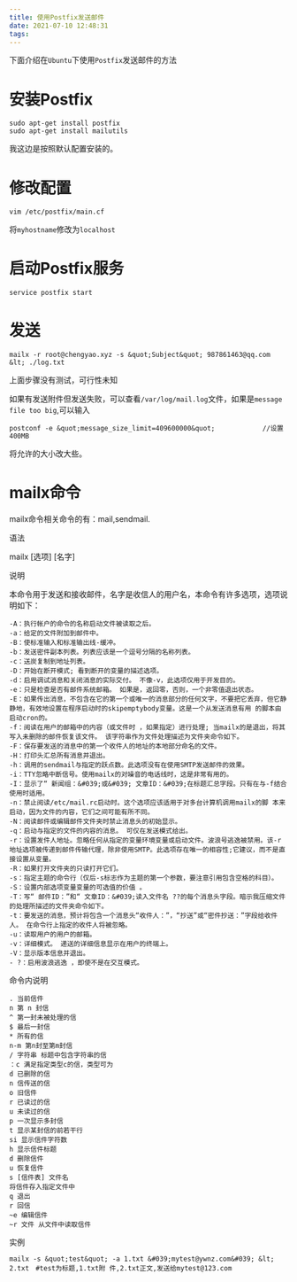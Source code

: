 ```yaml
---
title: 使用Postfix发送邮件
date: 2021-07-10 12:48:31
tags:
---
```


下面介绍在`Ubuntu`下使用`Postfix`发送邮件的方法
# 安装Postfix
```
sudo apt-get install postfix 
sudo apt-get install mailutils
```

我这边是按照默认配置安装的。

# 修改配置
```shell
vim /etc/postfix/main.cf
```

将`myhostname`修改为`localhost`

# 启动Postfix服务
```
service postfix start
```

# 发送
```shell
mailx -r root@chengyao.xyz -s &quot;Subject&quot; 987861463@qq.com &lt; ./log.txt
```

上面步骤没有测试，可行性未知


如果有发送附件但发送失败，可以查看`/var/log/mail.log`文件，如果是`message file too big`,可以输入
```shell
postconf -e &quot;message_size_limit=409600000&quot;            //设置400MB
```
将允许的大小改大些。


# mailx命令

mailx命令相关命令的有：mail,sendmail.

语法

mailx [选项] [名字]

说明

本命令用于发送和接收邮件，名字是收信人的用户名，本命令有许多选项，选项说明如下：
```
-A：执行帐户的命令的名称启动文件被读取之后。
-a：给定的文件附加到邮件中。
-B：使标准输入和标准输出线-缓冲。
-b：发送密件副本列表。列表应该是一个逗号分隔的名称列表。
-c：送炭复制到地址列表。
-D：开始在断开模式; 看到断开的变量的描述选项。
-d：启用调试消息和关闭消息的实际交付。 不像-v，此选项仅用于开发目的。
-e：只是检查是否有邮件系统邮箱。 如果是，返回零，否则，一个非零值退出状态。
-E：如果传出消息，不包含在它的第一个或唯一的消息部分的任何文字，不要把它丢弃，但它静静地，有效地设置在程序启动时的skipemptybody变量。这是一个从发送消息有用 的脚本由启动cron的。
-f：阅读在用户的邮箱中的内容（或文件时 ，如果指定）进行处理; 当mailx的是退出，将其写入未删除的邮件恢复该文件。 该字符串作为文件处理描述为文件夹命令如下。
-F：保存要发送的消息中的第一个收件人的地址的本地部分命名的文件。
-H：打印头汇总所有消息并退出。
-h：调用的sendmail与指定的跃点数。此选项没有在使用SMTP发送邮件的效果。
-i：TTY忽略中断信号。使用mailx的对噪音的电话线时，这是非常有用的。
-I：显示了“ 新闻组：&#039;或&#039; 文章ID：&#039;在标题汇总字段。只有在与-f结合使用时适用。
-n：禁止阅读/etc/mail.rc启动时。这个选项应该适用于对多台计算机调用mailx的脚 本来启动，因为文件的内容，它们之间可能有所不同。
-N：阅读邮件或编辑邮件文件夹时禁止消息头的初始显示。
-q：启动与指定的文件的内容的消息。 可仅在发送模式给出。
-r：设置发件人地址。忽略任何从指定的变量环境变量或启动文件。波浪号逃逸被禁用。该-r地址选项被传递到邮件传输代理，除非使用SMTP。此选项存在唯一的相容性;它建议，而不是直接设置从变量。
-R：如果打开文件夹的只读打开它们。
-s：指定主题的命令行（仅后-s标志作为主题的第一个参数，要注意引用包含空格的科目）。
-S：设置内部选项变量变量的可选值的价值 。
-T：写“ 邮件ID：”和“ 文章ID：&#039;读入文件名 ??的每个消息头字段。暗示我压缩文件的处理所描述的文件夹命令如下。
-t：要发送的消息，预计将包含一个消息头“收件人：”，“抄送”或“密件抄送：”字段给收件人。 在命令行上指定的收件人将被忽略。
-u：读取用户的用户的邮箱。
-v：详细模式。 递送的详细信息显示在用户的终端上。
-V：显示版本信息并退出。
- ?：启用波浪逃逸 ，即使不是在交互模式。
```
命令内说明
```
. 当前信件
n 第 n 封信
^ 第一封未被处理的信
$ 最后一封信
* 所有的信
n-m 第n封至第m封信
/ 字符串 标题中包含字符串的信
：c 满足指定类型c的信，类型可为
d 已删除的信
n 信传送的信
o 旧信件
r 已读过的信
u 未读过的信
p 一次显示多封信
t 显示某封信的前若干行
si 显示信件字符数
h 显示信件标题
d 删除信件
u 恢复信件
s [信件表] 文件名
将信件存入指定文件中
q 退出
r 回信
~e 编辑信件
~r 文件 从文件中读取信件
```
实例

```
mailx -s &quot;test&quot; -a 1.txt &#039;mytest@ywnz.com&#039; &lt; 2.txt　#test为标题,1.txt附 件,2.txt正文,发送给mytest@123.com
```